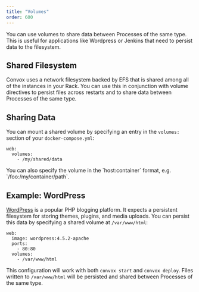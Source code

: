 ```yaml
---
title: "Volumes"
order: 600
---
```


You can use volumes to share data between Processes of the same type. This is useful for applications like Wordpress or Jenkins that need to persist data to the filesystem.

## Shared Filesystem

Convox uses a network filesystem backed by EFS that is shared among all of the instances in your Rack. You can use this in conjunction with volume directives to persist files across restarts and to share data between Processes of the same type.

## Sharing Data

You can mount a shared volume by specifying an entry in the `volumes:` section of your `docker-compose.yml`: 

```
web:
  volumes:
    - /my/shared/data
```

<div class="block-callout block-show-callout type-info" markdown="1">
You can also specify the volume in the `host:container` format, e.g. `/foo:/my/container/path`.
</div>

## Example: WordPress

[WordPress](https://wordpress.com/) is a popular PHP blogging platform. It expects a persistent filesystem for storing themes, plugins, and media uploads. You can persist this data by specifying a shared volume at `/var/www/html`:

```
web:
  image: wordpress:4.5.2-apache
  ports:
    - 80:80
  volumes:
    - /var/www/html
```

This configuration will work with both `convox start` and `convox deploy`. Files written to `/var/www/html` will be persisted and shared between Processes of the same type.
